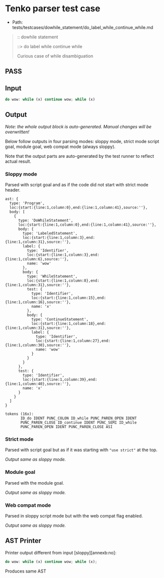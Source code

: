 # Tenko parser test case

- Path: tests/testcases/dowhile_statement/do_label_while_continue_while.md

> :: dowhile statement
>
> ::> do label while continue while
>
> Curious case of while disambiguation

## PASS

## Input

`````js
do wow: while (x) continue wow; while (x)
`````

## Output

_Note: the whole output block is auto-generated. Manual changes will be overwritten!_

Below follow outputs in four parsing modes: sloppy mode, strict mode script goal, module goal, web compat mode (always sloppy).

Note that the output parts are auto-generated by the test runner to reflect actual result.

### Sloppy mode

Parsed with script goal and as if the code did not start with strict mode header.

`````
ast: {
  type: 'Program',
  loc:{start:{line:1,column:0},end:{line:1,column:41},source:''},
  body: [
    {
      type: 'DoWhileStatement',
      loc:{start:{line:1,column:0},end:{line:1,column:41},source:''},
      body: {
        type: 'LabeledStatement',
        loc:{start:{line:1,column:3},end:{line:1,column:31},source:''},
        label: {
          type: 'Identifier',
          loc:{start:{line:1,column:3},end:{line:1,column:6},source:''},
          name: 'wow'
        },
        body: {
          type: 'WhileStatement',
          loc:{start:{line:1,column:8},end:{line:1,column:31},source:''},
          test: {
            type: 'Identifier',
            loc:{start:{line:1,column:15},end:{line:1,column:16},source:''},
            name: 'x'
          },
          body: {
            type: 'ContinueStatement',
            loc:{start:{line:1,column:18},end:{line:1,column:31},source:''},
            label: {
              type: 'Identifier',
              loc:{start:{line:1,column:27},end:{line:1,column:30},source:''},
              name: 'wow'
            }
          }
        }
      },
      test: {
        type: 'Identifier',
        loc:{start:{line:1,column:39},end:{line:1,column:40},source:''},
        name: 'x'
      }
    }
  ]
}

tokens (16x):
       ID_do IDENT PUNC_COLON ID_while PUNC_PAREN_OPEN IDENT
       PUNC_PAREN_CLOSE ID_continue IDENT PUNC_SEMI ID_while
       PUNC_PAREN_OPEN IDENT PUNC_PAREN_CLOSE ASI
`````

### Strict mode

Parsed with script goal but as if it was starting with `"use strict"` at the top.

_Output same as sloppy mode._

### Module goal

Parsed with the module goal.

_Output same as sloppy mode._

### Web compat mode

Parsed in sloppy script mode but with the web compat flag enabled.

_Output same as sloppy mode._

## AST Printer

Printer output different from input [sloppy][annexb:no]:

````js
do wow: while (x) continue wow; while (x);
````

Produces same AST
